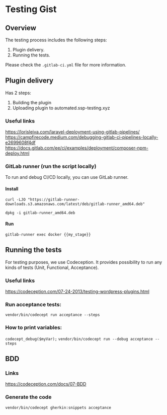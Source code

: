 # Testing Gist

## Overview
The testing process includes the following steps:
1. Plugin delivery.
2. Running the tests.

Please check the `.gitlab-ci.yml` file for more information.

## Plugin delivery
Has 2 steps:
1. Building the plugin
2. Uploading plugin to automated.ssp-testing.xyz

### Useful links
https://lorisleiva.com/laravel-deployment-using-gitlab-pipelines/
https://campfirecode.medium.com/debugging-gitlab-ci-pipelines-locally-e2699608f4df
https://docs.gitlab.com/ee/ci/examples/deployment/composer-npm-deploy.html

### GitLab runner (run the script locally)
To run and debug CI/CD locally, you can use GitLab runner.

#### Install

`curl -LJO "https://gitlab-runner-downloads.s3.amazonaws.com/latest/deb/gitlab-runner_amd64.deb"`

`dpkg -i gitlab-runner_amd64.deb`

#### Run

`gitlab-runner exec docker {{my_stage}}`


## Running the tests
For testing purposes, we use Codeception. It provides possibility to run any kinds of tests (Unit, Functional, Acceptance).

### Useful links
https://codeception.com/07-24-2013/testing-wordpress-plugins.html


### Run acceptance tests:
`vendor/bin/codecept run acceptance --steps`

### How to print variables:
`codecept_debug($myVar);`
`vendor/bin/codecept run --debug acceptance --steps`

## BDD
### Links
https://codeception.com/docs/07-BDD

### Generate the code
`vendor/bin/codecept gherkin:snippets acceptance`
